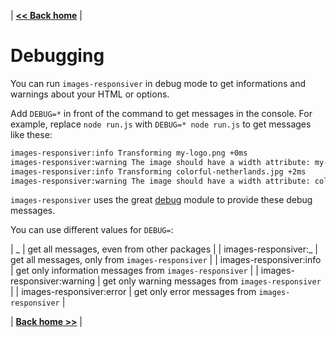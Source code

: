 | **[<< Back home](/images-responsiver/#documentation)** |

# Debugging

You can run `images-responsiver` in debug mode to get informations and warnings about your HTML or options.

Add `DEBUG=*` in front of the command to get messages in the console. For example, replace `node run.js` with `DEBUG=* node run.js` to get messages like these:

```bash
images-responsiver:info Transforming my-logo.png +0ms
images-responsiver:warning The image should have a width attribute: my-logo.png +0ms
images-responsiver:info Transforming colorful-netherlands.jpg +2ms
images-responsiver:warning The image should have a width attribute: colorful-netherlands.jpg +1ms
```

`images-responsiver` uses the great [debug](https://github.com/visionmedia/debug) module to provide these debug messages.

You can use different values for `DEBUG=`:

| _ | get all messages, even from other packages |
| images-responsiver:_ | get all messages, only from `images-responsiver` |
| images-responsiver:info | get only information messages from `images-responsiver` |
| images-responsiver:warning | get only warning messages from `images-responsiver` |
| images-responsiver:error | get only error messages from `images-responsiver` |

| **[Back home >>](/images-responsiver/#documentation)** |
